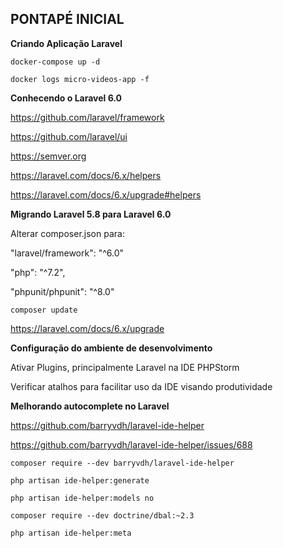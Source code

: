 
## PONTAPÉ INICIAL

**Criando Aplicação Laravel**

```
docker-compose up -d

docker logs micro-videos-app -f
```

**Conhecendo o Laravel 6.0**

https://github.com/laravel/framework

https://github.com/laravel/ui

https://semver.org

https://laravel.com/docs/6.x/helpers

https://laravel.com/docs/6.x/upgrade#helpers

**Migrando Laravel 5.8 para Laravel 6.0**

Alterar composer.json para: 

"laravel/framework": "^6.0"

"php": "^7.2",

"phpunit/phpunit": "^8.0"

```
composer update
```

https://laravel.com/docs/6.x/upgrade

**Configuração do ambiente de desenvolvimento**

Ativar Plugins, principalmente Laravel na IDE PHPStorm

Verificar atalhos para facilitar uso da IDE visando produtividade

**Melhorando autocomplete no Laravel**

https://github.com/barryvdh/laravel-ide-helper

https://github.com/barryvdh/laravel-ide-helper/issues/688

```
composer require --dev barryvdh/laravel-ide-helper

php artisan ide-helper:generate

php artisan ide-helper:models no

composer require --dev doctrine/dbal:~2.3

php artisan ide-helper:meta

```